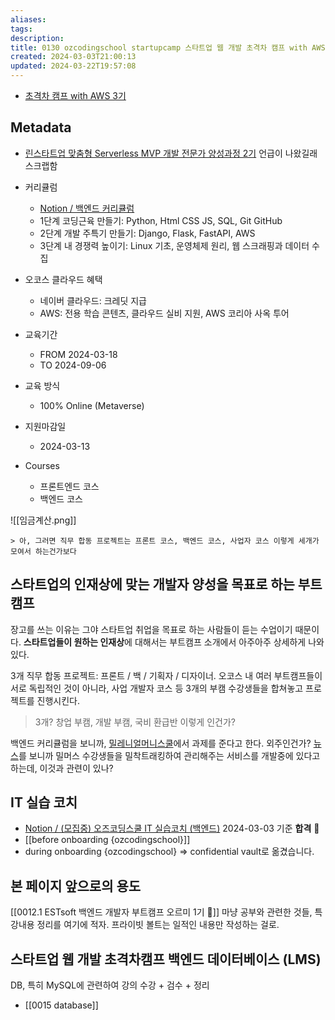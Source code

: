 ```yaml
---
aliases: 
tags: 
description:
title: 0130 ozcodingschool startupcamp 스타트업 웹 개발 초격차 캠프 with AWS 3기
created: 2024-03-03T21:00:13
updated: 2024-03-22T19:57:08
---
```

- [초격차 캠프 with AWS 3기](https://ozcodingschool.com/ozcoding/startupcamp)

## Metadata

- [린스타트업 맞춤형 Serverless MVP 개발 전문가 양성과정 2기](https://boottent.sayun.studio/camps/ozcodingschool-mvp_20230328113923) 언급이 나왔길래 스크랩함

- 커리큘럼
	- [Notion / 백엔드 커리큘럼](https://legend-palm-1f1.notion.site/7c7ff0f12b58487ebb0eea0c89c206ce)
	- 1단계 코딩근육 만들기: Python, Html CSS JS, SQL, Git GitHub
	- 2단계 개발 주특기 만들기: Django, Flask, FastAPI, AWS
	- 3단계 내 경쟁력 높이기: Linux 기초, 운영체제 원리, 웹 스크래핑과 데이터 수집
-  오코스 클라우드 혜택
	- 네이버 클라우드: 크레딧 지급
	- AWS: 전용 학습 콘텐츠, 클라우드 실비 지원, AWS 코리아 사옥 투어
- 교육기간
	- FROM 2024-03-18
	- TO 2024-09-06
- 교육 방식
	- 100% Online (Metaverse)
- 지원마감일
	- 2024-03-13
- Courses
	- 프론트엔드 코스
	- 백엔드 코스

![[임금계산.png]]

	> 아, 그러면 직무 합동 프로젝트는 프론트 코스, 백엔드 코스, 사업자 코스 이렇게 세개가 모여서 하는건가보다

## 스타트업의 인재상에 맞는 개발자 양성을 목표로 하는 부트캠프

장고를 쓰는 이유는 그야 스타트업 취업을 목표로 하는 사람들이 듣는 수업이기 때문이다. **스타트업들이 원하는 인재상**에 대해서는 부트캠프 소개에서 아주아주 상세하게 나와있다.

3개 직무 합동 프로젝트: 프론트 / 백 / 기획자 / 디자이너. 오코스 내 여러 부트캠프들이 서로 독립적인 것이 아니라, 사업 개발자 코스 등 3개의 부캠 수강생들을 합쳐놓고 프로젝트를 진행시킨다.

> 3개? 창업 부캠, 개발 부캠, 국비 환급반 이렇게 인건가?

백엔드 커리큘럼을 보니까, [밀레니얼머니스쿨](https://millmus.com)에서 과제를 준다고 한다. 외주인건가? [뉴스](https://magazine.hankyung.com/job-joy/article/202303073524d)를 보니까 밀머스 수강생들을 밀착트래킹하여 관리해주는 서비스를 개발중에 있다고 하는데, 이것과 관련이 있나?

## IT 실습 코치

- [Notion / (모집중) 오즈코딩스쿨 IT 실습코치 (백엔드)](https://legend-palm-1f1.notion.site/IT-1dabafa389d64db681ec2537ad8a49ef) 2024-03-03 기준 **합격** 💫
- [[before onboarding {ozcodingschool}]]
- during onboarding {ozcodingschool} => confidential vault로 옮겼습니다.

## 본 페이지 앞으로의 용도

[[0012.1 ESTsoft 백엔드 개발자 부트캠프 오르미 1기 🙊]] 마냥 공부와 관련한 것들, 특강내용 정리를 여기에 적자. 프라이빗 볼트는 일적인 내용만 작성하는 걸로.

## 스타트업 웹 개발 초격차캠프 백엔드 데이터베이스 (LMS)

DB, 특히 MySQL에 관련하여 강의 수강 + 검수 + 정리

- [[0015 database]]
